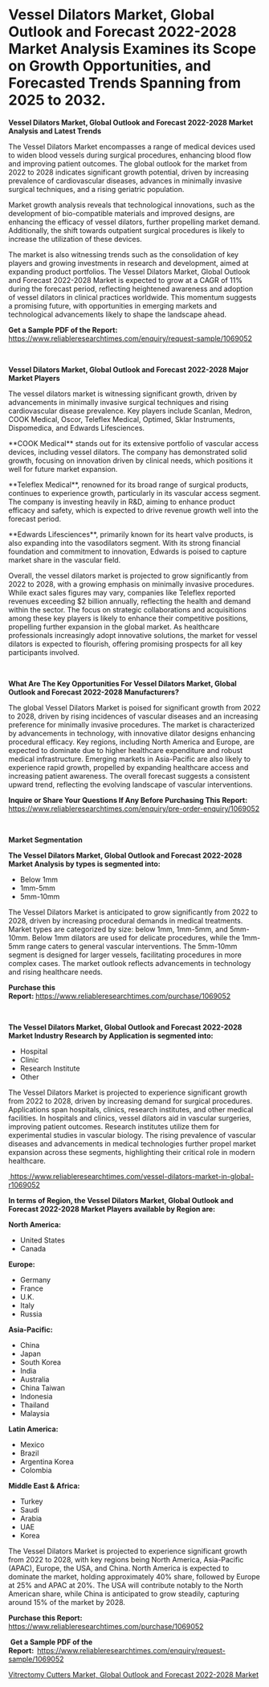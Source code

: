 <p><h1>Vessel Dilators Market, Global Outlook and Forecast 2022-2028 Market Analysis Examines its Scope on Growth Opportunities, and Forecasted Trends Spanning from 2025 to 2032.</h1></p><p><strong>Vessel Dilators Market, Global Outlook and Forecast 2022-2028 Market Analysis and Latest Trends</strong></p>
<p><p>The Vessel Dilators Market encompasses a range of medical devices used to widen blood vessels during surgical procedures, enhancing blood flow and improving patient outcomes. The global outlook for the market from 2022 to 2028 indicates significant growth potential, driven by increasing prevalence of cardiovascular diseases, advances in minimally invasive surgical techniques, and a rising geriatric population. </p><p>Market growth analysis reveals that technological innovations, such as the development of bio-compatible materials and improved designs, are enhancing the efficacy of vessel dilators, further propelling market demand. Additionally, the shift towards outpatient surgical procedures is likely to increase the utilization of these devices. </p><p>The market is also witnessing trends such as the consolidation of key players and growing investments in research and development, aimed at expanding product portfolios. The Vessel Dilators Market, Global Outlook and Forecast 2022-2028 Market is expected to grow at a CAGR of 11% during the forecast period, reflecting heightened awareness and adoption of vessel dilators in clinical practices worldwide. This momentum suggests a promising future, with opportunities in emerging markets and technological advancements likely to shape the landscape ahead.</p></p>
<p><strong>Get a Sample PDF of the Report:&nbsp;</strong> <a href="https://www.reliableresearchtimes.com/enquiry/request-sample/1069052?utm_campaign=3209&utm_medium=2&utm_source=Github&utm_content=ia&utm_term=21032025&utm_id=vessel-dilators-market-global-outlook-and-forecast-2022-2028">https://www.reliableresearchtimes.com/enquiry/request-sample/1069052</a></p>
<p>&nbsp;</p>
<p><strong>Vessel Dilators Market, Global Outlook and Forecast 2022-2028 Major Market Players</strong></p>
<p><p>The vessel dilators market is witnessing significant growth, driven by advancements in minimally invasive surgical techniques and rising cardiovascular disease prevalence. Key players include Scanlan, Medron, COOK Medical, Oscor, Teleflex Medical, Optimed, Sklar Instruments, Dispomedica, and Edwards Lifesciences.</p><p>**COOK Medical** stands out for its extensive portfolio of vascular access devices, including vessel dilators. The company has demonstrated solid growth, focusing on innovation driven by clinical needs, which positions it well for future market expansion.</p><p>**Teleflex Medical**, renowned for its broad range of surgical products, continues to experience growth, particularly in its vascular access segment. The company is investing heavily in R&D, aiming to enhance product efficacy and safety, which is expected to drive revenue growth well into the forecast period.</p><p>**Edwards Lifesciences**, primarily known for its heart valve products, is also expanding into the vasodilators segment. With its strong financial foundation and commitment to innovation, Edwards is poised to capture market share in the vascular field.</p><p>Overall, the vessel dilators market is projected to grow significantly from 2022 to 2028, with a growing emphasis on minimally invasive procedures. While exact sales figures may vary, companies like Teleflex reported revenues exceeding $2 billion annually, reflecting the health and demand within the sector. The focus on strategic collaborations and acquisitions among these key players is likely to enhance their competitive positions, propelling further expansion in the global market. As healthcare professionals increasingly adopt innovative solutions, the market for vessel dilators is expected to flourish, offering promising prospects for all key participants involved.</p></p>
<p>&nbsp;</p>
<p><strong>What Are The Key Opportunities For Vessel Dilators Market, Global Outlook and Forecast 2022-2028 Manufacturers?</strong></p>
<p><p>The global Vessel Dilators Market is poised for significant growth from 2022 to 2028, driven by rising incidences of vascular diseases and an increasing preference for minimally invasive procedures. The market is characterized by advancements in technology, with innovative dilator designs enhancing procedural efficacy. Key regions, including North America and Europe, are expected to dominate due to higher healthcare expenditure and robust medical infrastructure. Emerging markets in Asia-Pacific are also likely to experience rapid growth, propelled by expanding healthcare access and increasing patient awareness. The overall forecast suggests a consistent upward trend, reflecting the evolving landscape of vascular interventions.</p></p>
<p><strong>Inquire or Share Your Questions If Any Before Purchasing This Report:</strong> <a href="https://www.reliableresearchtimes.com/enquiry/pre-order-enquiry/1069052?utm_campaign=3209&utm_medium=2&utm_source=Github&utm_content=ia&utm_term=21032025&utm_id=vessel-dilators-market-global-outlook-and-forecast-2022-2028">https://www.reliableresearchtimes.com/enquiry/pre-order-enquiry/1069052</a></p>
<p>&nbsp;</p>
<p><strong>Market Segmentation</strong></p>
<p><strong>The Vessel Dilators Market, Global Outlook and Forecast 2022-2028 Market Analysis by types is segmented into:</strong></p>
<p><ul><li>Below 1mm</li><li>1mm-5mm</li><li>5mm-10mm</li></ul></p>
<p><p>The Vessel Dilators Market is anticipated to grow significantly from 2022 to 2028, driven by increasing procedural demands in medical treatments. Market types are categorized by size: below 1mm, 1mm-5mm, and 5mm-10mm. Below 1mm dilators are used for delicate procedures, while the 1mm-5mm range caters to general vascular interventions. The 5mm-10mm segment is designed for larger vessels, facilitating procedures in more complex cases. The market outlook reflects advancements in technology and rising healthcare needs.</p></p>
<p><strong>Purchase this Report:&nbsp;</strong><a href="https://www.reliableresearchtimes.com/purchase/1069052?utm_campaign=3209&utm_medium=2&utm_source=Github&utm_content=ia&utm_term=21032025&utm_id=vessel-dilators-market-global-outlook-and-forecast-2022-2028">https://www.reliableresearchtimes.com/purchase/1069052</a></p>
<p>&nbsp;</p>
<p><strong>The Vessel Dilators Market, Global Outlook and Forecast 2022-2028 Market Industry Research by Application is segmented into:</strong></p>
<p><ul><li>Hospital</li><li>Clinic</li><li>Research Institute</li><li>Other</li></ul></p>
<p><p>The Vessel Dilators Market is projected to experience significant growth from 2022 to 2028, driven by increasing demand for surgical procedures. Applications span hospitals, clinics, research institutes, and other medical facilities. In hospitals and clinics, vessel dilators aid in vascular surgeries, improving patient outcomes. Research institutes utilize them for experimental studies in vascular biology. The rising prevalence of vascular diseases and advancements in medical technologies further propel market expansion across these segments, highlighting their critical role in modern healthcare.</p></p>
<p><a href="https://www.reliableresearchtimes.com/vessel-dilators-market-in-global-r1069052?utm_campaign=3209&utm_medium=2&utm_source=Github&utm_content=ia&utm_term=21032025&utm_id=vessel-dilators-market-global-outlook-and-forecast-2022-2028">&nbsp;https://www.reliableresearchtimes.com/vessel-dilators-market-in-global-r1069052</a></p>
<p><strong>In terms of Region, the Vessel Dilators Market, Global Outlook and Forecast 2022-2028 Market Players available by Region are:</strong></p>
<p>
    <p> <strong> North America: </strong>
        <ul>
            <li>United States</li>
            <li>Canada</li>
        </ul>
        </p> 
    <p> <strong> Europe: </strong>
        <ul>
            <li>Germany</li>
            <li>France</li>
            <li>U.K.</li>
            <li>Italy</li>
            <li>Russia</li>
        </ul>
        </p> 
    <p> <strong> Asia-Pacific: </strong>
        <ul>
            <li>China</li>
            <li>Japan</li>
            <li>South Korea</li>
            <li>India</li>
            <li>Australia</li>
            <li>China Taiwan</li>
            <li>Indonesia</li>
            <li>Thailand</li>
            <li>Malaysia</li>
        </ul>
        </p> 
    <p> <strong> Latin America: </strong>
        <ul>
            <li>Mexico</li>
            <li>Brazil</li>
            <li>Argentina Korea</li>
            <li>Colombia</li>
        </ul>
        </p> 
    <p> <strong> Middle East & Africa: </strong>
        <ul>
            <li>Turkey</li>
            <li>Saudi</li>
            <li>Arabia</li>
            <li>UAE</li>
            <li>Korea</li>
        </ul>
    </p>
    </p>
<p><p>The Vessel Dilators Market is projected to experience significant growth from 2022 to 2028, with key regions being North America, Asia-Pacific (APAC), Europe, the USA, and China. North America is expected to dominate the market, holding approximately 40% share, followed by Europe at 25% and APAC at 20%. The USA will contribute notably to the North American share, while China is anticipated to grow steadily, capturing around 15% of the market by 2028.</p></p>
<p><strong>Purchase this Report: </strong><a href="https://www.reliableresearchtimes.com/purchase/1069052?utm_campaign=3209&utm_medium=2&utm_source=Github&utm_content=ia&utm_term=21032025&utm_id=vessel-dilators-market-global-outlook-and-forecast-2022-2028">https://www.reliableresearchtimes.com/purchase/1069052</a></p>
<p>&nbsp;<strong>Get a Sample PDF of the Report:&nbsp;&nbsp;</strong><a href="https://www.reliableresearchtimes.com/enquiry/request-sample/1069052?utm_campaign=3209&utm_medium=2&utm_source=Github&utm_content=ia&utm_term=21032025&utm_id=vessel-dilators-market-global-outlook-and-forecast-2022-2028">https://www.reliableresearchtimes.com/enquiry/request-sample/1069052</a></p>
<p><strong></strong></p>
<p><p><a href="https://github.com/ancsyanagha/Market-Research-Report-List-1/blob/main/vitrectomy-cutters-market-global-outlook-and-forecast-2022-2028-market.md?utm_campaign=3209&utm_medium=2&utm_source=Github&utm_content=ia&utm_term=21032025&utm_id=vessel-dilators-market-global-outlook-and-forecast-2022-2028">Vitrectomy Cutters Market, Global Outlook and Forecast 2022-2028 Market</a></p></p>